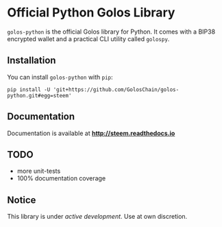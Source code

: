 # Official Python Golos Library
`golos-python` is the official Golos library for Python. It comes with a BIP38 encrypted wallet and a practical CLI utility called `golospy`.

## Installation
You can install `golos-python` with `pip`:

```
pip install -U 'git+https://github.com/GolosChain/golos-python.git#egg=steem'
```

## Documentation
Documentation is available at **http://steem.readthedocs.io**

## TODO
* more unit-tests
* 100% documentation coverage

## Notice
This library is under *active development*. Use at own discretion.

